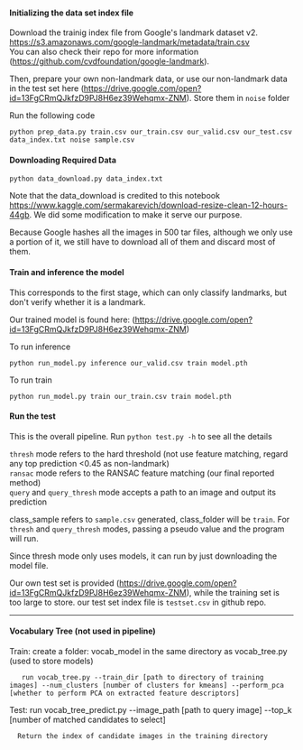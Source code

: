 
#### Initializing the data set index file 
Download the trainig index file from Google's landmark dataset v2. https://s3.amazonaws.com/google-landmark/metadata/train.csv  
You can also check their repo for more information (https://github.com/cvdfoundation/google-landmark).

Then, prepare your own non-landmark data, or use our non-landmark data in the test set here (https://drive.google.com/open?id=13FgCRmQJkfzD9PJ8H6ez39Wehqmx-ZNM). Store them in `noise` folder

Run the following code
```
python prep_data.py train.csv our_train.csv our_valid.csv our_test.csv data_index.txt noise sample.csv
```

#### Downloading Required Data

```
python data_download.py data_index.txt
```

Note that the data_download is credited to this notebook https://www.kaggle.com/sermakarevich/download-resize-clean-12-hours-44gb. We did some modification to make it serve our purpose. 

Because Google hashes all the images in 500 tar files, although we only use a portion of it, we still have to download all of them and discard most of them. 


#### Train and inference the model
This corresponds to the first stage, which can only classify landmarks, but don't verify whether it is a landmark. 

Our trained model is found here: (https://drive.google.com/open?id=13FgCRmQJkfzD9PJ8H6ez39Wehqmx-ZNM)

To run inference 
```
python run_model.py inference our_valid.csv train model.pth
```

To run train
```
python run_model.py train our_train.csv train model.pth
```

#### Run the test
This is the overall pipeline. Run `python test.py -h` to see all the details

`thresh` mode refers to the hard threshold (not use feature matching, regard any top prediction <0.45 as non-landmark)  
`ransac` mode refers to the RANSAC feature matching (our final reported method)  
`query` and `query_thresh` mode accepts a path to an image and output its prediction

class_sample refers to `sample.csv` generated, class_folder will be `train`. For `thresh` and `query_thresh` modes, passing a pseudo value and the program will run. 

Since thresh mode only uses models, it can run by just downloading the model file. 

Our own test set is provided (https://drive.google.com/open?id=13FgCRmQJkfzD9PJ8H6ez39Wehqmx-ZNM), while the training set is too large to store. our test set index file is `testset.csv` in github repo.

-------------------------------------------------------------------------------------
#### Vocabulary Tree (not used in pipeline)  

Train: create a folder: vocab_model in the same directory as vocab_tree.py (used to store models)    

       run vocab_tree.py --train_dir [path to directory of training images] --num_clusters [number of clusters for kmeans] --perform_pca [whether to perform PCA on extracted feature descriptors]
       
Test: 
       run vocab_tree_predict.py --image_path [path to query image] --top_k [number of matched candidates to select]  
       
      Return the index of candidate images in the training directory

